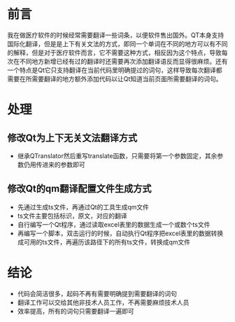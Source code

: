 # 前言

我在做医疗软件的时候经常需要翻译一些词条，以便软件售出国外。QT本身支持国际化翻译，但是是上下有关文法的方式，即同一个单词在不同的地方可以有不同的解释，但是对于医疗软件而言，它不需要这种方式，相反因为这个特点，导致每次在不同地方新增已经有过的翻译时还需要再次添加翻译语反而显得很麻烦。还有一个特点是Qt它只支持翻译在当前代码里明确提过的词句，这样导致每次翻译都需要在所需要翻译的地方额外添加代码以让Qt知道当前页面所需要翻译的词句。

# 处理

## 修改Qt为上下无关文法翻译方式

- 继承QTranslator然后重写translate函数，只需要将第一个参数固定，其余参数仍用传进来的参数即可

## 修改Qt的qm翻译配置文件生成方式

- 先通过生成ts文件，再通过Qt的工具生成qm文件
- ts文件主要包括标识，原文，对应的翻译
- 自行编写一个Qt程序，通过读取excel表里的数据生成一个或数个ts文件
- 再编写一个脚本，双击运行的时候，自动执行Qt程序把excel表里的数据转换成可用的ts文件，再遍历该路径下的所有ts文件，转换成qm文件

# 结论

- 代码会简洁很多，起码不再有需要明确提到需要翻译的词句
- 翻译工作可以交给其他非技术人员工作，不再需要麻烦技术人员
- 效率提高，所有的词句只需要翻译一遍即可